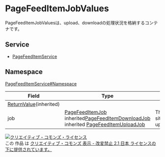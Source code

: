 # PageFeedItemJobValues

PageFeedItemJobValuesは、upload、downloadの処理状況を格納するコンテナです。

## Service

- [PageFeedItemService](../../services/PageFeedItemService.md)

## Namespace

[PageFeedItemService#Namespace](../../services/PageFeedItemService.md#namespace)

| Field | Type | Description |
|---|---|---|
| [ReturnValue](../Common/ReturnValue.md)(inherited) |||
| job |[PageFeedItemJob](./PageFeedItemJob.md)<br>inherited[PageFeedItemDownloadJob](./PageFeedItemDownloadJob.md)<br>inherited [PageFeedItemUploadJob](./PageFeedItemUploadJob.md) | The processing situation of upload/download |

[![クリエイティブ・コモンズ・ライセンス](https://i.creativecommons.org/l/by-nd/2.1/jp/88x31.png)](http://creativecommons.org/licenses/by-nd/2.1/jp/)<br>
この 作品 は [クリエイティブ・コモンズ 表示 - 改変禁止 2.1 日本 ライセンスの下に提供されています。](http://creativecommons.org/licenses/by-nd/2.1/jp/)
